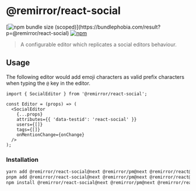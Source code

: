 # @remirror/react-social

[![npm bundle size (scoped)](https://img.shields.io/bundlephobia/minzip/@remirror/react-social.svg?)](https://bundlephobia.com/result?p=@remirror/react-social) [![npm](https://img.shields.io/npm/dm/@remirror/react-social.svg?&logo=npm)](https://www.npmjs.com/package/@remirror/react-social)

> A configurable editor which replicates a social editors behaviour.

## Usage

The following editor would add emoji characters as valid prefix characters when typing the `@` key in the editor.

```tsx
import { SocialEditor } from '@remirror/react-social';

const Editor = (props) => (
  <SocialEditor
    {...props}
    attributes={{ 'data-testid': 'react-social' }}
    users={[]}
    tags={[]}
    onMentionChange={onChange}
  />
);
```

### Installation

```bash
yarn add @remirror/react-social@next @remirror/pm@next @remirror/react@next # yarn
pnpm add @remirror/react-social@next @remirror/pm@next @remirror/react@next # pnpm
npm install @remirror/react-social@next @remirror/pm@next @remirror/react@next # npm
```
